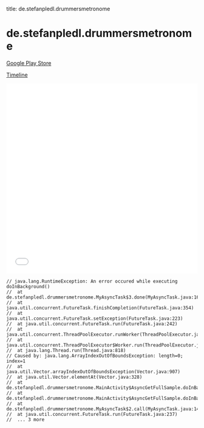 title: de.stefanpledl.drummersmetronome

# de.stefanpledl.drummersmetronome

[Google Play Store](https://play.google.com/store/apps/details?id=de.stefanpledl.drummersmetronome)

[Timeline](./vis-timeline.html)

<iframe src="./vis-timeline.html" width="100%" height="500px" style="border:none;"></iframe>

```
// java.lang.RuntimeException: An error occured while executing doInBackground()
// 	at de.stefanpledl.drummersmetronome.MyAsyncTask$3.done(MyAsyncTask.java:163)
// 	at java.util.concurrent.FutureTask.finishCompletion(FutureTask.java:354)
// 	at java.util.concurrent.FutureTask.setException(FutureTask.java:223)
// 	at java.util.concurrent.FutureTask.run(FutureTask.java:242)
// 	at java.util.concurrent.ThreadPoolExecutor.runWorker(ThreadPoolExecutor.java:1113)
// 	at java.util.concurrent.ThreadPoolExecutor$Worker.run(ThreadPoolExecutor.java:588)
// 	at java.lang.Thread.run(Thread.java:818)
// Caused by: java.lang.ArrayIndexOutOfBoundsException: length=0; index=1
// 	at java.util.Vector.arrayIndexOutOfBoundsException(Vector.java:907)
// 	at java.util.Vector.elementAt(Vector.java:328)
// 	at de.stefanpledl.drummersmetronome.MainActivity$AsyncGetFullSample.doInBackground(MainActivity.java:229)
// 	at de.stefanpledl.drummersmetronome.MainActivity$AsyncGetFullSample.doInBackground(MainActivity.java:214)
// 	at de.stefanpledl.drummersmetronome.MyAsyncTask$2.call(MyAsyncTask.java:149)
// 	at java.util.concurrent.FutureTask.run(FutureTask.java:237)
// 	... 3 more

```




